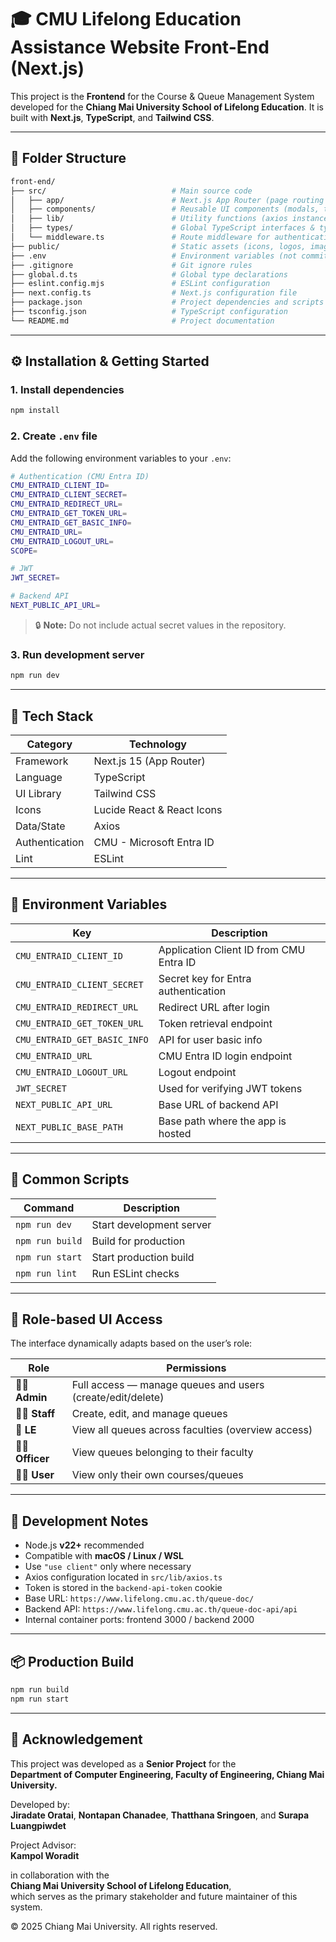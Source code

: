 # 🎓 CMU Lifelong Education Assistance Website Front-End (Next.js)

This project is the **Frontend** for the Course & Queue Management System developed for the  **Chiang Mai University School of Lifelong Education**. It is built with **Next.js**, **TypeScript**, and **Tailwind CSS**.

---

## 📁 Folder Structure

```bash
front-end/
├── src/                            # Main source code
│   ├── app/                        # Next.js App Router (page routing & layouts)
│   ├── components/                 # Reusable UI components (modals, tables, etc.)
│   ├── lib/                        # Utility functions (axios instance, date utils, etc.)
│   ├── types/                      # Global TypeScript interfaces & types
│   └── middleware.ts               # Route middleware for authentication & redirect
├── public/                         # Static assets (icons, logos, images)
├── .env                            # Environment variables (not committed)
├── .gitignore                      # Git ignore rules
├── global.d.ts                     # Global type declarations
├── eslint.config.mjs               # ESLint configuration
├── next.config.ts                  # Next.js configuration file
├── package.json                    # Project dependencies and scripts
├── tsconfig.json                   # TypeScript configuration
└── README.md                       # Project documentation
```

---

## ⚙️ Installation & Getting Started

### 1. Install dependencies
```bash
npm install
```

### 2. Create `.env` file

Add the following environment variables to your `.env`:

```bash
# Authentication (CMU Entra ID)
CMU_ENTRAID_CLIENT_ID=
CMU_ENTRAID_CLIENT_SECRET=
CMU_ENTRAID_REDIRECT_URL=
CMU_ENTRAID_GET_TOKEN_URL=
CMU_ENTRAID_GET_BASIC_INFO=
CMU_ENTRAID_URL=
CMU_ENTRAID_LOGOUT_URL=
SCOPE=

# JWT
JWT_SECRET=

# Backend API
NEXT_PUBLIC_API_URL=
```

> 🔒 **Note:** Do not include actual secret values in the repository.

### 3. Run development server
```bash
npm run dev
```

---

## 🧠 Tech Stack

| Category | Technology |
|-----------|-------------|
| Framework | Next.js 15 (App Router) |
| Language | TypeScript |
| UI Library | Tailwind CSS |
| Icons | Lucide React & React Icons |
| Data/State | Axios |
| Authentication | CMU - Microsoft Entra ID |
| Lint | ESLint |

---

## 🔐 Environment Variables

| Key | Description |
|-----|--------------|
| `CMU_ENTRAID_CLIENT_ID` | Application Client ID from CMU Entra ID |
| `CMU_ENTRAID_CLIENT_SECRET` | Secret key for Entra authentication |
| `CMU_ENTRAID_REDIRECT_URL` | Redirect URL after login |
| `CMU_ENTRAID_GET_TOKEN_URL` | Token retrieval endpoint |
| `CMU_ENTRAID_GET_BASIC_INFO` | API for user basic info |
| `CMU_ENTRAID_URL` | CMU Entra ID login endpoint |
| `CMU_ENTRAID_LOGOUT_URL` | Logout endpoint |
| `JWT_SECRET` | Used for verifying JWT tokens |
| `NEXT_PUBLIC_API_URL` | Base URL of backend API |
| `NEXT_PUBLIC_BASE_PATH` | Base path where the app is hosted |

---

## 🧩 Common Scripts

| Command | Description |
|----------|--------------|
| `npm run dev` | Start development server |
| `npm run build` | Build for production |
| `npm run start` | Start production build |
| `npm run lint` | Run ESLint checks |

---

## 👥 Role-based UI Access

The interface dynamically adapts based on the user’s role:

| Role | Permissions |
|------|--------------|
| 🧑‍💼 **Admin** | Full access — manage queues and users (create/edit/delete) |
| 👩‍💻 **Staff** | Create, edit, and manage queues |
| 🧾 **LE** | View all queues across faculties (overview access) |
| 🧑‍🎓 **Officer** | View queues belonging to their faculty |
| 👨‍🏫 **User** | View only their own courses/queues |

---

## 🧱 Development Notes

- Node.js **v22+** recommended  
- Compatible with **macOS / Linux / WSL**  
- Use `"use client"` only where necessary  
- Axios configuration located in `src/lib/axios.ts`  
- Token is stored in the `backend-api-token` cookie
- Base URL: `https://www.lifelong.cmu.ac.th/queue-doc/`
- Backend API: `https://www.lifelong.cmu.ac.th/queue-doc-api/api`
- Internal container ports: frontend 3000 / backend 2000

---

## 📦 Production Build

```bash
npm run build
npm run start
```
---

## 🏫 Acknowledgement

This project was developed as a **Senior Project** for the  
**Department of Computer Engineering, Faculty of Engineering, Chiang Mai University.**

Developed by:  
**Jiradate Oratai**, **Nontapan Chanadee**, **Thatthana Sringoen**, and **Surapa Luangpiwdet**

Project Advisor:  
**Kampol Woradit**

in collaboration with the  
**Chiang Mai University School of Lifelong Education**,  
which serves as the primary stakeholder and future maintainer of this system.

© 2025 Chiang Mai University. All rights reserved.
